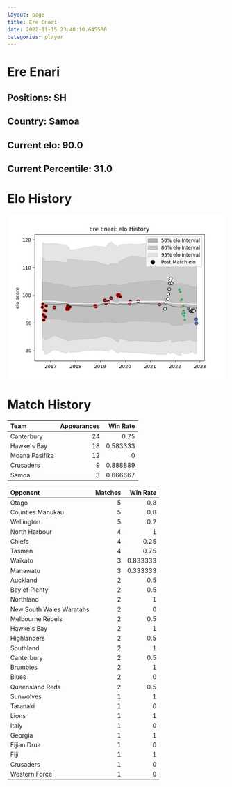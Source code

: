 ```yaml
---  
layout: page  
title: Ere Enari  
date: 2022-11-15 23:40:10.645500  
categories: player  
---
```

# Ere Enari

## Positions: SH

## Country: Samoa

## Current elo: 90.0

## Current Percentile: 31.0

# Elo History


![elo history](history_EreEnari.png)
# Match History


| Team           |   Appearances |   Win Rate |
|:---------------|--------------:|-----------:|
| Canterbury     |            24 |   0.75     |
| Hawke's Bay    |            18 |   0.583333 |
| Moana Pasifika |            12 |   0        |
| Crusaders      |             9 |   0.888889 |
| Samoa          |             3 |   0.666667 |

| Opponent                 |   Matches |   Win Rate |
|:-------------------------|----------:|-----------:|
| Otago                    |         5 |   0.8      |
| Counties Manukau         |         5 |   0.8      |
| Wellington               |         5 |   0.2      |
| North Harbour            |         4 |   1        |
| Chiefs                   |         4 |   0.25     |
| Tasman                   |         4 |   0.75     |
| Waikato                  |         3 |   0.833333 |
| Manawatu                 |         3 |   0.333333 |
| Auckland                 |         2 |   0.5      |
| Bay of Plenty            |         2 |   0.5      |
| Northland                |         2 |   1        |
| New South Wales Waratahs |         2 |   0        |
| Melbourne Rebels         |         2 |   0.5      |
| Hawke's Bay              |         2 |   1        |
| Highlanders              |         2 |   0.5      |
| Southland                |         2 |   1        |
| Canterbury               |         2 |   0.5      |
| Brumbies                 |         2 |   1        |
| Blues                    |         2 |   0        |
| Queensland Reds          |         2 |   0.5      |
| Sunwolves                |         1 |   1        |
| Taranaki                 |         1 |   0        |
| Lions                    |         1 |   1        |
| Italy                    |         1 |   0        |
| Georgia                  |         1 |   1        |
| Fijian Drua              |         1 |   0        |
| Fiji                     |         1 |   1        |
| Crusaders                |         1 |   0        |
| Western Force            |         1 |   0        |